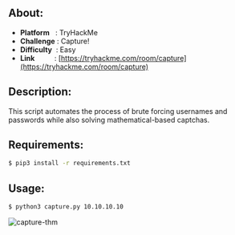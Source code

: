 ## About:
* **Platform**&nbsp;&nbsp;&nbsp;: TryHackMe
* **Challenge**&nbsp;: Capture!
* **Difficulty**&nbsp;&nbsp;: Easy
* **Link**&nbsp;&nbsp;&nbsp;&nbsp;&nbsp;&nbsp;&nbsp;&nbsp;&nbsp;&nbsp;: [https://tryhackme.com/room/capture](https://tryhackme.com/room/capture)

## Description:
This script automates the process of brute forcing usernames and passwords while also solving mathematical-based captchas.

## Requirements:
```bash
$ pip3 install -r requirements.txt
```

## Usage:
```bash
$ python3 capture.py 10.10.10.10
```
![capture-thm](https://user-images.githubusercontent.com/101610095/236625490-d0575222-5112-4321-9699-94beb6b0c39b.gif)
